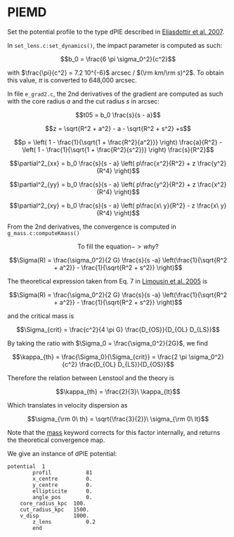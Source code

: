 # PIEMD

Set the potential profile to the type dPIE described in [Eliasdottir et al. 2007](http://arxiv.org/abs/0710.5636).

In `set_lens.c:set_dynamics()`, the impact parameter is computed as such:

$$b_0 = \frac{6 \pi \sigma_0^2}{c^2}$$

with $\frac{\pi}{c^2} = 7.2 10^{-6}$ arcsec / $(\rm km/\rm s)^2$. To obtain this value, $\pi$ is converted to 648,000 arcsec.


In file `e_grad2.c`, the 2nd derivatives of the gradient are computed as such with the core radius $a$ and the cut radius $s$ in arcsec:

$$t05 = b_0 \frac{s}{s - a}$$

$$z = \sqrt{R^2 + a^2} - a - \sqrt{R^2 + s^2} +s$$

$$p = \left( 1 - \frac{1}{\sqrt{1 + \frac{R^2}{a^2}}} \right) \frac{a}{R^2} - \left( 1 - \frac{1}{\sqrt{1 + \frac{R^2}{s^2}}} \right) \frac{s}{R^2}$$

$$\partial^2_{xx} = b_0 \frac{s}{s - a} \left( p\frac{x^2}{R^2} + z \frac{y^2}{R^4} \right)$$

$$\partial^2_{yy} = b_0 \frac{s}{s - a} \left( p\frac{y^2}{R^2} + z \frac{x^2}{R^4} \right)$$

$$\partial^2_{xy} = b_0 \frac{s}{s - a} \left( p\frac{x\ y}{R^2} - z \frac{x\ y}{R^4} \right)$$

From the 2nd derivatives, the convergence is computed in `g_mass.c:computeKmass()`

$$\text{To fill the equation} -> why?$$

$$\Sigma(R) = \frac{\sigma_0^2}{2 G} \frac{s}{s -a} \left(\frac{1}{\sqrt{R^2 + a^2}} - \frac{1}{\sqrt{R^2 + s^2}} \right)$$

The theoretical expression taken from Eq. 7 in [Limousin et al. 2005](http://arxiv.org/abs/astro-ph/0405607) is

$$\Sigma(R) = \frac{\sigma_0^2}{2 G} \frac{s}{s -a} \left(\frac{1}{\sqrt{R^2 + a^2}} - \frac{1}{\sqrt{R^2 + s^2}} \right)$$


and the critical mass is 

$$\Sigma_{crit} = \frac{c^2}{4 \pi G} \frac{D_{OS}}{D_{OL} D_{LS}}$$

By taking the ratio with $\Sigma_0 = \frac{\sigma_0^2}{2G}$, we find 

$$\kappa_{th} = \frac{\Sigma_0}{\Sigma_{crit}} = \frac{2 \pi \sigma_0^2}{c^2} \frac{D_{OL} D_{LS}}{D_{OS}}$$

Therefore the relation between Lenstool and the theory is 

$$\kappa_{th} = \frac{2}{3}\ \kappa_{lt}$$

Which translates in velocity dispersion as

$$\sigma_{\rm 0\ th} = \sqrt{\frac{3}{2}}\ \sigma_{\rm 0\ lt}$$

Note that the  [mass]() keyword corrects for this factor internally, and returns the theoretical convergence map.

We give an instance of dPIE potential:
```
potential  1
        profil           81
        x_centre         0.
        y_centre         0.
        ellipticite      0.
        angle_pos        0.
	core_radius_kpc  100.
	cut_radius_kpc   1500.
	v_disp           1000.
        z_lens           0.2
        end
```
